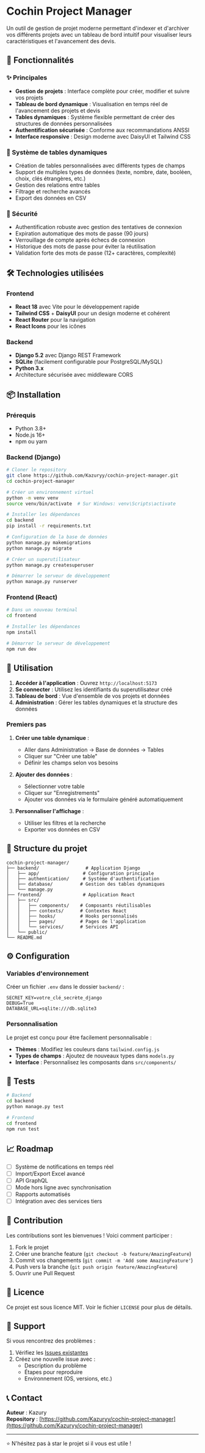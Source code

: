 # Cochin Project Manager

Un outil de gestion de projet moderne permettant d'indexer et d'archiver vos différents projets avec un tableau de bord intuitif pour visualiser leurs caractéristiques et l'avancement des devis.

## 🚀 Fonctionnalités

### ✨ Principales
- **Gestion de projets** : Interface complète pour créer, modifier et suivre vos projets
- **Tableau de bord dynamique** : Visualisation en temps réel de l'avancement des projets et devis
- **Tables dynamiques** : Système flexible permettant de créer des structures de données personnalisées
- **Authentification sécurisée** : Conforme aux recommandations ANSSI
- **Interface responsive** : Design moderne avec DaisyUI et Tailwind CSS

### 🔧 Système de tables dynamiques
- Création de tables personnalisées avec différents types de champs
- Support de multiples types de données (texte, nombre, date, booléen, choix, clés étrangères, etc.)
- Gestion des relations entre tables
- Filtrage et recherche avancés
- Export des données en CSV

### 🔐 Sécurité
- Authentification robuste avec gestion des tentatives de connexion
- Expiration automatique des mots de passe (90 jours)
- Verrouillage de compte après échecs de connexion
- Historique des mots de passe pour éviter la réutilisation
- Validation forte des mots de passe (12+ caractères, complexité)

## 🛠 Technologies utilisées

### Frontend
- **React 18** avec Vite pour le développement rapide
- **Tailwind CSS** + **DaisyUI** pour un design moderne et cohérent
- **React Router** pour la navigation
- **React Icons** pour les icônes

### Backend
- **Django 5.2** avec Django REST Framework
- **SQLite** (facilement configurable pour PostgreSQL/MySQL)
- **Python 3.x**
- Architecture sécurisée avec middleware CORS

## 📦 Installation

### Prérequis
- Python 3.8+
- Node.js 16+
- npm ou yarn

### Backend (Django)

```bash
# Cloner le repository
git clone https://github.com/Kazuryy/cochin-project-manager.git
cd cochin-project-manager

# Créer un environnement virtuel
python -m venv venv
source venv/bin/activate  # Sur Windows: venv\Scripts\activate

# Installer les dépendances
cd backend
pip install -r requirements.txt

# Configuration de la base de données
python manage.py makemigrations
python manage.py migrate

# Créer un superutilisateur
python manage.py createsuperuser

# Démarrer le serveur de développement
python manage.py runserver
```

### Frontend (React)

```bash
# Dans un nouveau terminal
cd frontend

# Installer les dépendances
npm install

# Démarrer le serveur de développement
npm run dev
```

## 🚀 Utilisation

1. **Accéder à l'application** : Ouvrez `http://localhost:5173`
2. **Se connecter** : Utilisez les identifiants du superutilisateur créé
3. **Tableau de bord** : Vue d'ensemble de vos projets et données
4. **Administration** : Gérer les tables dynamiques et la structure des données

### Premiers pas

1. **Créer une table dynamique** :
   - Aller dans Administration → Base de données → Tables
   - Cliquer sur "Créer une table"
   - Définir les champs selon vos besoins

2. **Ajouter des données** :
   - Sélectionner votre table
   - Cliquer sur "Enregistrements"
   - Ajouter vos données via le formulaire généré automatiquement

3. **Personnaliser l'affichage** :
   - Utiliser les filtres et la recherche
   - Exporter vos données en CSV

## 📁 Structure du projet

```
cochin-project-manager/
├── backend/                 # Application Django
│   ├── app/                # Configuration principale
│   ├── authentication/     # Système d'authentification
│   ├── database/          # Gestion des tables dynamiques
│   └── manage.py
├── frontend/               # Application React
│   ├── src/
│   │   ├── components/    # Composants réutilisables
│   │   ├── contexts/      # Contextes React
│   │   ├── hooks/         # Hooks personnalisés
│   │   ├── pages/         # Pages de l'application
│   │   └── services/      # Services API
│   └── public/
└── README.md
```

## ⚙️ Configuration

### Variables d'environnement

Créer un fichier `.env` dans le dossier `backend/` :

```env
SECRET_KEY=votre_clé_secrète_django
DEBUG=True
DATABASE_URL=sqlite:///db.sqlite3
```

### Personnalisation

Le projet est conçu pour être facilement personnalisable :
- **Thèmes** : Modifiez les couleurs dans `tailwind.config.js`
- **Types de champs** : Ajoutez de nouveaux types dans `models.py`
- **Interface** : Personnalisez les composants dans `src/components/`

## 🧪 Tests

```bash
# Backend
cd backend
python manage.py test

# Frontend
cd frontend
npm run test
```

## 📈 Roadmap

- [ ] Système de notifications en temps réel
- [ ] Import/Export Excel avancé
- [ ] API GraphQL
- [ ] Mode hors ligne avec synchronisation
- [ ] Rapports automatisés
- [ ] Intégration avec des services tiers

## 🤝 Contribution

Les contributions sont les bienvenues ! Voici comment participer :

1. Fork le projet
2. Créer une branche feature (`git checkout -b feature/AmazingFeature`)
3. Commit vos changements (`git commit -m 'Add some AmazingFeature'`)
4. Push vers la branche (`git push origin feature/AmazingFeature`)
5. Ouvrir une Pull Request

## 📝 Licence

Ce projet est sous licence MIT. Voir le fichier `LICENSE` pour plus de détails.

## 🐛 Support

Si vous rencontrez des problèmes :

1. Vérifiez les [Issues existantes](https://github.com/Kazuryy/cochin-project-manager/issues)
2. Créez une nouvelle issue avec :
   - Description du problème
   - Étapes pour reproduire
   - Environnement (OS, versions, etc.)

## 📞 Contact

**Auteur** : Kazury  
**Repository** : [https://github.com/Kazuryy/cochin-project-manager](https://github.com/Kazuryy/cochin-project-manager)

---

⭐ N'hésitez pas à star le projet si il vous est utile !